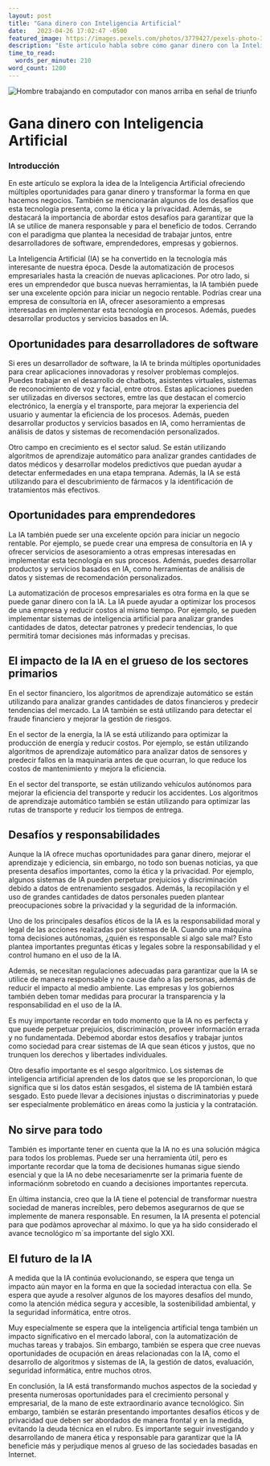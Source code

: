 ```yaml
---
layout: post
title: "Gana dinero con Inteligencia Artificial"
date:   2023-04-26 17:02:47 -0500
featured_image: https://images.pexels.com/photos/3779427/pexels-photo-3779427.jpeg?auto=compress&cs=tinysrgb&w=1260&h=750&dpr=1
description: "Este artículo habla sobre cómo ganar dinero con la Inteligencia Artificial (IA) y presenta varias oportunidades para hacerlo. Se plantean ejemplos de acercamiento: Como desarrollador de software experimentado, como emprendedor que busca nuevas oportunidades, y mediante la automatización de procesos empresariales. También se sugiere estar al día con las últimas tendencias y desarrollos en la IA para aprovechar al máximo las oportunidades que se presenten en el camino."
time_to_read: 
  words_per_minute: 210
word_count: 1200
---
```

![Hombre trabajando en computador con manos arriba en señal de triunfo](https://images.pexels.com/photos/3779427/pexels-photo-3779427.jpeg?auto=compress&cs=tinysrgb&w=1260&h=750&dpr=1)

# Gana dinero con Inteligencia Artificial

### Introducción
En este artículo se explora la idea de la Inteligencia Artificial ofreciendo múltiples oportunidades para ganar dinero y transformar la forma en que hacemos negocios. También se mencionarán algunos de los desafíos que esta tecnología presenta, como la ética y la privacidad. Además, se destacará la importancia de abordar estos desafíos para garantizar que la IA se utilice de manera responsable y para el beneficio de todos. Cerrando con el paradigma que plantea la necesidad de trabajar juntos, entre desarrolladores de software, emprendedores, empresas y gobiernos.

La Inteligencia Artificial (IA) se ha convertido en la tecnología más interesante de nuestra época. Desde la automatización de procesos empresariales hasta la creación de nuevas aplicaciones. Por otro lado, si eres un emprendedor que busca nuevas herramientas, la IA también puede ser una excelente opción para iniciar un negocio rentable. Podrías crear una empresa de consultoría en IA, ofrecer asesoramiento a empresas interesadas en implementar esta tecnología en procesos. Además, puedes desarrollar productos y servicios basados en IA.

## Oportunidades para desarrolladores de software
Si eres un desarrollador de software, la IA te brinda múltiples oportunidades para crear aplicaciones innovadoras y resolver problemas complejos. Puedes trabajar en el desarrollo de chatbots, asistentes virtuales, sistemas de reconocimiento de voz y facial, entre otros. Estas aplicaciones pueden ser utilizadas en diversos sectores, emtre las que destacan el comercio electrónico, la energía y el transporte, para mejorar la experiencia del usuario y aumentar la eficiencia de los procesos. Además, pueden desarrollar productos y servicios basados en IA, como herramientas de análisis de datos y sistemas de recomendación personalizados.

Otro campo en crecimiento es el sector salud. Se están utilizando algoritmos de aprendizaje automático para analizar grandes cantidades de datos médicos y desarrollar modelos predictivos que puedan ayudar a detectar enfermedades en una etapa temprana. Además, la IA se está utilizando para el descubrimiento de fármacos y la identificación de tratamientos más efectivos.

## Oportunidades para emprendedores
La IA también puede ser una excelente opción para iniciar un negocio rentable. Por ejemplo, se puede crear una empresa de consultoría en IA y ofrecer servicios de asesoramiento a otras empresas interesadas en implementar esta tecnología en sus procesos. Además, puedes desarrollar productos y servicios basados en IA, como herramientas de análisis de datos y sistemas de recomendación personalizados.

La automatización de procesos empresariales es otra forma en la que se puede ganar dinero con la IA. La IA puede ayudar a optimizar los procesos de una empresa y reducir costos al mismo tiempo. Por ejemplo, se pueden implementar sistemas de inteligencia artificial para analizar grandes cantidades de datos, detectar patrones y predecir tendencias, lo que permitirá tomar decisiones más informadas y precisas.

## El impacto de la IA en el grueso de los sectores primarios

En el sector financiero, los algoritmos de aprendizaje automático se están utilizando para analizar grandes cantidades de datos financieros y predecir tendencias del mercado. La IA también se está utilizando para detectar el fraude financiero y mejorar la gestión de riesgos.

En el sector de la energía, la IA se está utilizando para optimizar la producción de energía y reducir costos. Por ejemplo, se están utilizando algoritmos de aprendizaje automático para analizar datos de sensores y predecir fallos en la maquinaria antes de que ocurran, lo que reduce los costos de mantenimiento y mejora la eficiencia.

En el sector del transporte, se están utilizando vehículos autónomos para mejorar la eficiencia del transporte y reducir los accidentes. Los algoritmos de aprendizaje automático también se están utilizando para optimizar las rutas de transporte y reducir los tiempos de entrega.

## Desafíos y responsabilidades
Aunque la IA ofrece muchas oportunidades para ganar dinero, mejorar el aprendizaje y ediciencia, sin embargo, no todo son buenas noticias, ya que presenta desafíos importantes, como la ética y la privacidad. Por ejemplo, algunos sistemas de IA pueden perpetuar prejuicios y discriminación debido a datos de entrenamiento sesgados. Además, la recopilación y el uso de grandes cantidades de datos personales pueden plantear preocupaciones sobre la privacidad y la seguridad de la información. 

Uno de los principales desafíos éticos de la IA es la responsabilidad moral y legal de las acciones realizadas por sistemas de IA. Cuando una máquina toma decisiones autónomas, ¿quién es responsable si algo sale mal? Esto plantea importantes preguntas éticas y legales sobre la responsabilidad y el control humano en el uso de la IA.

Además, se necesitan regulaciones adecuadas para garantizar que la IA se utilice de manera responsable y no cause daño a las personas, además de reducir el impacto al medio ambiente. Las empresas y los gobiernos también deben tomar medidas para procurar la transparencia y la responsabilidad en el uso de la IA.

Es muy importante recordar en todo momento que la IA no es perfecta y que puede perpetuar prejuicios, discriminación, proveer información errada y no fundamentada. Debemod abordar estos desafíos y trabajar juntos como sociedad para crear sistemas de IA que sean éticos y justos, que no trunquen los derechos y libertades individuales.

Otro desafío importante es el sesgo algorítmico. Los sistemas de inteligencia artificial aprenden de los datos que se les proporcionan, lo que significa que si los datos están sesgados, el sistema de IA también estará sesgado. Esto puede llevar a decisiones injustas o discriminatorias y puede ser especialmente problemático en áreas como la justicia y la contratación.

## No sirve para todo
También es importante tener en cuenta que la IA no es una solución mágica para todos los problemas. Puede ser una herramienta útil, pero es importante recordar que la toma de decisiones humanas sigue siendo esencial y que la IA no debe necesariamenrte ser la primaria fuente de informaciónm sobretodo en cuando a decisiones importantes repercuta.

En última instancia, creo que la IA tiene el potencial de transformar nuestra sociedad de maneras increíbles, pero debemos asegurarnos de que se implemente de manera responsable. En resumen, la IA presenta el potencial para que podàmos aprovechar al máximo. lo que ya ha sido considerado el avance tecnológico m´sa importante del siglo XXI.

## El futuro de la IA
A medida que la IA continúa evolucionando, se espera que tenga un impacto aún mayor en la forma en que la sociedad interactua con ella. Se espera que ayude a resolver algunos de los mayores desafíos del mundo, como la atención médica segura y accesible, la sostenibilidad ambiental, y la seguridad informática, entre otros.

Muy especialmente se espera que la inteligencia artificial tenga también un impacto significativo en el mercado laboral, con la automatización de muchas tareas y trabajos. Sin embargo, también se espera que cree nuevas oportunidades de ocupación en áreas relacionadas con la IA, como el desarrollo de algoritmos y sistemas de IA, la gestión de datos, evaluación, seguridad informática, entre muchos otros.

En conclusión, la IA está transformando muchos aspectos de la sociedad y presenta numerosas oportunidades para el crecimiento personal y empresarial, de la mano de este extraordinario avance tecnológico. Sin embargo, también se estarán presentando importantes desafíos éticos y de privacidad que deben ser abordados de manera frontal y en la medida, evitando la deuda técnica en el rubro. Es importante seguir investigando y desarrollando de manera ética y responsable para garantizar que la IA beneficie más y perjudique menos al grueso de las sociedades basadas en Internet.



